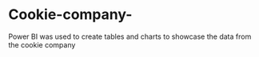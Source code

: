 # Cookie-company-
Power BI was used to create tables and charts to showcase the data from the cookie company
